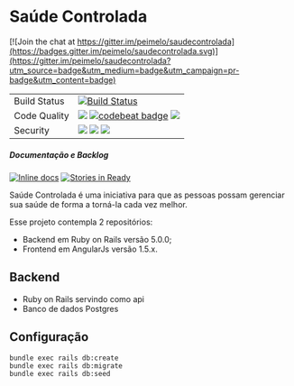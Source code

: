 # Saúde Controlada

[![Join the chat at https://gitter.im/peimelo/saudecontrolada](https://badges.gitter.im/peimelo/saudecontrolada.svg)](https://gitter.im/peimelo/saudecontrolada?utm_source=badge&utm_medium=badge&utm_campaign=pr-badge&utm_content=badge)

<table>
  <tr>
    <td>Build Status</td>
    <td>
      <a href="https://travis-ci.org/peimelo/saudecontrolada"><img src="https://travis-ci.org/peimelo/saudecontrolada.svg?branch=master" alt="Build Status" ></a>
    </td>
  </tr>
  <tr>
    <td>Code Quality</td>
    <td>
      <a href="https://codeclimate.com/github/peimelo/saudecontrolada"><img src="https://codeclimate.com/github/peimelo/saudecontrolada/badges/gpa.svg" /></a>
      <a href="https://codebeat.co/projects/github-com-peimelo-saudecontrolada"><img alt="codebeat badge" src="https://codebeat.co/badges/8fb95a53-e610-4828-82cd-70475686ea38" /></a>
      <a href="https://codeclimate.com/github/peimelo/saudecontrolada/coverage"><img src="https://codeclimate.com/github/peimelo/saudecontrolada/badges/coverage.svg" /></a>
    </td>
  </tr>
  <tr>
    <td>Security</td>
    <td>
      <a href="https://hakiri.io/github/peimelo/saudecontrolada/master"><img src="https://hakiri.io/github/peimelo/saudecontrolada/master.svg" /></a>
      <a href="http://rails-brakeman.com/peimelo/saudecontrolada"><img src="http://rails-brakeman.com/peimelo/saudecontrolada.png" /></a>
      <a href="https://gemnasium.com/peimelo/saudecontrolada"><img src="https://gemnasium.com/peimelo/saudecontrolada.svg" /></a>
    </td>
  </tr>
</table>

##### Documentação e Backlog
[![Inline docs](http://inch-ci.org/github/peimelo/saudecontrolada.svg?branch=master)](http://inch-ci.org/github/peimelo/saudecontrolada)
[![Stories in Ready](https://badge.waffle.io/peimelo/saudecontrolada.svg?label=ready&title=Ready)](http://waffle.io/peimelo/saudecontrolada)

Saúde Controlada é uma iniciativa para que as pessoas possam gerenciar
sua saúde de forma a torná-la cada vez melhor.

Esse projeto contempla 2 repositórios:

- Backend em Ruby on Rails versão 5.0.0;
- Frontend em AngularJs versão 1.5.x.

## Backend

- Ruby on Rails servindo como api
- Banco de dados Postgres

## Configuração

    bundle exec rails db:create
    bundle exec rails db:migrate
    bundle exec rails db:seed
